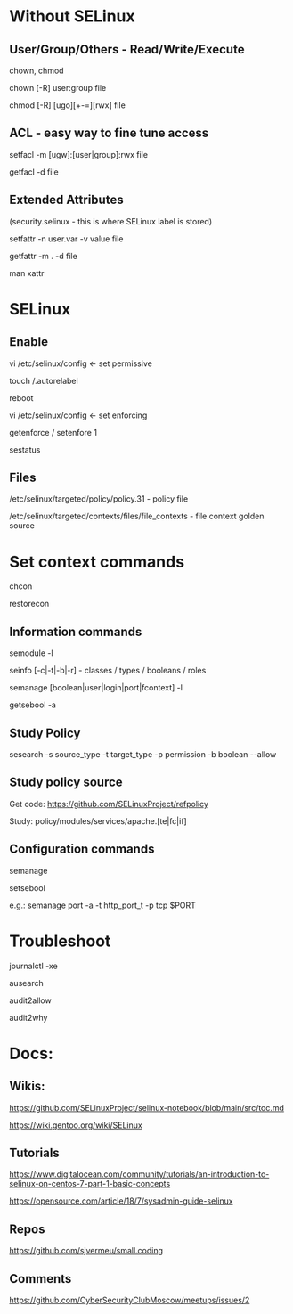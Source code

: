 # Without SELinux

## User/Group/Others - Read/Write/Execute

chown, chmod

chown [-R] user:group file

chmod [-R] [ugo][+-=][rwx] file

## ACL - easy way to fine tune access

setfacl -m [ugw]:[user|group]:rwx file

getfacl -d file

## Extended Attributes 
(security.selinux - this is where SELinux label is stored)

setfattr -n user.var -v value file

getfattr -m . -d file

man xattr

# SELinux

## Enable

vi /etc/selinux/config <- set permissive

touch /.autorelabel

reboot

vi /etc/selinux/config <- set enforcing

getenforce / setenfore 1

sestatus

## Files

/etc/selinux/targeted/policy/policy.31 - policy file

/etc/selinux/targeted/contexts/files/file_contexts - file context golden source

# Set context commands

chcon

restorecon

## Information commands

semodule -l

seinfo [-c|-t|-b|-r] - classes / types / booleans / roles

semanage [boolean|user|login|port|fcontext] -l

getsebool -a

## Study Policy

sesearch -s source_type -t target_type -p permission -b boolean --allow

## Study policy source 

Get code: https://github.com/SELinuxProject/refpolicy

Study: policy/modules/services/apache.[te|fc|if]

## Configuration commands

semanage

setsebool

e.g.: semanage port -a -t http_port_t -p tcp $PORT

# Troubleshoot

journalctl -xe

ausearch

audit2allow

audit2why

# Docs:

## Wikis:

https://github.com/SELinuxProject/selinux-notebook/blob/main/src/toc.md

https://wiki.gentoo.org/wiki/SELinux

## Tutorials

https://www.digitalocean.com/community/tutorials/an-introduction-to-selinux-on-centos-7-part-1-basic-concepts

https://opensource.com/article/18/7/sysadmin-guide-selinux

## Repos

https://github.com/sjvermeu/small.coding

## Comments

https://github.com/CyberSecurityClubMoscow/meetups/issues/2
